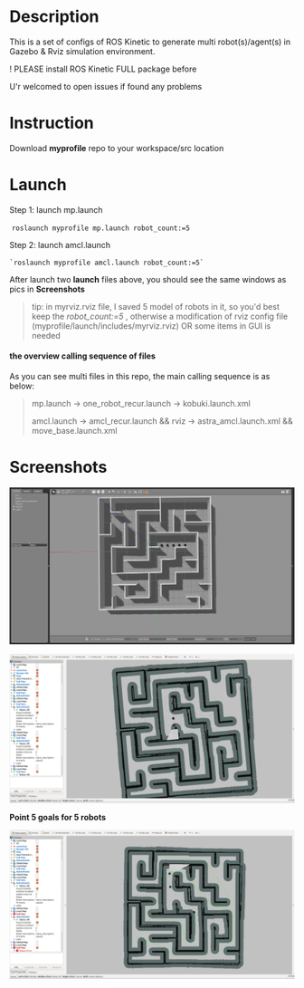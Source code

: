 # Description

This is a set of configs of ROS Kinetic to generate multi robot(s)/agent(s) in Gazebo & Rviz simulation environment.

! PLEASE install ROS Kinetic FULL package before

U'r welcomed to open issues if found any problems



# Instruction

Download **myprofile** repo to your workspace/src location



# Launch 

Step 1: launch mp.launch

​	`roslaunch myprofile mp.launch robot_count:=5`

Step 2: launch amcl.launch

 	`roslaunch myprofile amcl.launch robot_count:=5`

After launch two **launch** files above, you should see the same windows as pics in **Screenshots**

> tip: in myrviz.rviz file, I saved 5 model of robots in it, so you'd best keep the *robot_count:=5* , otherwise  a modification of rviz config file (myprofile/launch/includes/myrviz.rviz) OR some items in GUI is needed



####  the overview calling sequence of files

As you can see multi files in this repo, the main calling sequence is as below:

> mp.launch -> one_robot_recur.launch ->  kobuki.launch.xml
>
> amcl.launch -> amcl_recur.launch && rviz ->  astra_amcl.launch.xml && move_base.launch.xml 



# Screenshots



![gazebo](./readme.assets/image-20201012101022913.png)



![image-20201012101105756](./readme.assets/image-20201012101105756.png)



**Point 5 goals for 5 robots**

![image-20201012102059190](./readme.assets/image-20201012102059190.png)



